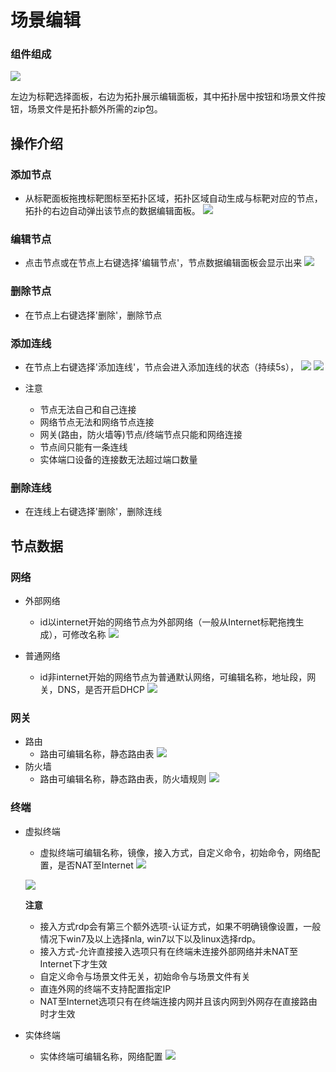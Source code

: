 # 场景编辑
### 组件组成
![](./img/scene_edit.png)

左边为标靶选择面板，右边为拓扑展示编辑面板，其中拓扑居中按钮和场景文件按钮，场景文件是拓扑额外所需的zip包。

## 操作介绍
### 添加节点
  - 从标靶面板拖拽标靶图标至拓扑区域，拓扑区域自动生成与标靶对应的节点，拓扑的右边自动弹出该节点的数据编辑面板。
    ![](./img/drag_device.png)

### 编辑节点
  - 点击节点或在节点上右键选择'编辑节点'，节点数据编辑面板会显示出来
    ![](./img/edit_node.png)

### 删除节点
  - 在节点上右键选择'删除'，删除节点

###  添加连线
  - 在节点上右键选择'添加连线'，节点会进入添加连线的状态（持续5s），
    ![](./img/add_edge.png)
    ![](./img/complete_edge.png)

  - 注意
    - 节点无法自己和自己连接
    - 网络节点无法和网络节点连接
    - 网关(路由，防火墙等)节点/终端节点只能和网络连接
    - 节点间只能有一条连线
    - 实体端口设备的连接数无法超过端口数量

###  删除连线
  - 在连线上右键选择'删除'，删除连线

## 节点数据

### 网络

  - 外部网络
    - id以internet开始的网络节点为外部网络（一般从Internet标靶拖拽生成），可修改名称
    ![](./img/internet_node.png)
  
  - 普通网络
    - id非internet开始的网络节点为普通默认网络，可编辑名称，地址段，网关，DNS，是否开启DHCP
    ![](./img/network_node.png)

### 网关
  - 路由
    - 路由可编辑名称，静态路由表
    ![](./img/router_node.png)
  - 防火墙
    - 路由可编辑名称，静态路由表，防火墙规则
    ![](./img/firewall_node.png)

### 终端
  - 虚拟终端
    * 虚拟终端可编辑名称，镜像，接入方式，自定义命令，初始命令，网络配置，是否NAT至Internet
    ![](./img/server_node.png)

    ![](./img/server_node2.png)

     **注意**

       - 接入方式rdp会有第三个额外选项-认证方式，如果不明确镜像设置，一般情况下win7及以上选择nla, win7以下以及linux选择rdp。
       - 接入方式-允许直接接入选项只有在终端未连接外部网络并未NAT至Internet下才生效
       - 自定义命令与场景文件无关，初始命令与场景文件有关
       - 直连外网的终端不支持配置指定IP
       - NAT至Internet选项只有在终端连接内网并且该内网到外网存在直接路由时才生效

  - 实体终端
    - 实体终端可编辑名称，网络配置
    ![](./img/real_server_node.png)
